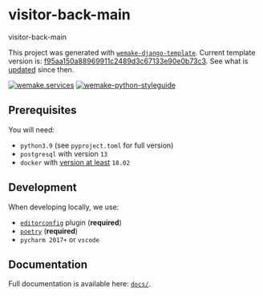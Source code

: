 # visitor-back-main

visitor-back-main

This project was generated with [`wemake-django-template`](https://github.com/wemake-services/wemake-django-template). Current template version is: [f95aa150a88969911c2489d3c67133e90e0b73c3](https://github.com/wemake-services/wemake-django-template/tree/f95aa150a88969911c2489d3c67133e90e0b73c3). See what is [updated](https://github.com/wemake-services/wemake-django-template/compare/f95aa150a88969911c2489d3c67133e90e0b73c3...master) since then.


[![wemake.services](https://assets-global.website-files.com/5b6901669b93d7837e36dc4c/615e1104ffbf5ae592265cc7_python-django.png)](https://wemake-services.github.io)
[![wemake-python-styleguide](https://img.shields.io/badge/style-wemake-000000.svg)](https://github.com/wemake-services/wemake-python-styleguide)


## Prerequisites

You will need:

- `python3.9` (see `pyproject.toml` for full version)
- `postgresql` with version `13`
- `docker` with [version at least](https://docs.docker.com/compose/compose-file/#compose-and-docker-compatibility-matrix) `18.02`


## Development

When developing locally, we use:

- [`editorconfig`](http://editorconfig.org/) plugin (**required**)
- [`poetry`](https://github.com/python-poetry/poetry) (**required**)
- `pycharm 2017+` or `vscode`


## Documentation

Full documentation is available here: [`docs/`](docs).
